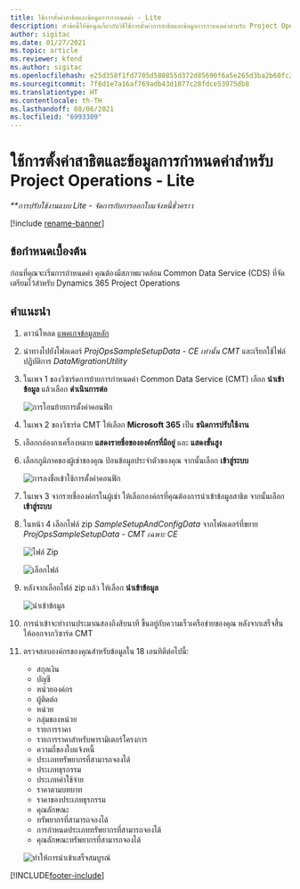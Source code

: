 ```yaml
---
title: ใช้การตั้งค่าสาธิตและข้อมูลการกำหนดค่า - Lite
description: หัวข้อนี้ให้ข้อมูลเกี่ยวกับวิธีใช้การตั้งค่าการสาธิตและข้อมูลการกำหนดค่าสำหรับ Project Operations
author: sigitac
ms.date: 01/27/2021
ms.topic: article
ms.reviewer: kfend
ms.author: sigitac
ms.openlocfilehash: e25d358f1fd7705d580855d372d85690f6a5e265d3ba2b60fc26742bf3edc86f
ms.sourcegitcommit: 7f8d1e7a16af769adb43d1877c28fdce53975db8
ms.translationtype: HT
ms.contentlocale: th-TH
ms.lasthandoff: 08/06/2021
ms.locfileid: "6993309"
---
```

# <a name="apply-demo-setup-and-configuration-data-for-project-operations---lite"></a>ใช้การตั้งค่าสาธิตและข้อมูลการกำหนดค่าสำหรับ Project Operations - Lite 

_**การปรับใช้งานแบบ Lite - จัดการกับการออกใบแจ้งหนี้ชั่วคราว_

[!include [rename-banner](~/includes/cc-data-platform-banner.md)]

## <a name="prerequisites"></a>ข้อกำหนดเบื้องต้น

ก่อนที่คุณจะเริ่มการกำหนดค่า คุณต้องมีสภาพแวดล้อม Common Data Service (CDS) ที่จัดเตรียมไว้สำหรับ Dynamics 365 Project Operations


## <a name="instructions"></a>คำแนะนำ

1. ดาวน์โหลด [แพคเกจข้อมูลหลัก](https://download.microsoft.com/download/3/4/1/341bf279-a64f-4baa-af31-ce624859b518/ProjOpsSampleSetupData-%20CE%20only.zip) 
2. นำทางไปยังโฟลเดอร์ *ProjOpsSampleSetupData - CE เท่านั้น CMT* และเรียกใช้ไฟล์ปฏิบัติการ *DataMigrationUtility*
3. ในเพจ 1 ของวิซาร์ดการย้ายการกำหนดค่า Common Data Service (CMT) เลือก **นำเข้าข้อมูล** แล้วเลือก **ดำเนินการต่อ**

    ![การโอนย้ายการตั้งค่าคอนฟิก](./media/1ConfigurationMigration.png)

4. ในเพจ 2 ของวิซาร์ด CMT ให้เลือก **Microsoft 365** เป็น **ชนิดการปรับใช้งาน**
5. เลือกกล่องกาเครื่องหมาย **แสดงรายชื่อขององค์กรที่มีอยู่** และ **แสดงขั้นสูง**
6. เลือกภูมิภาคของผู้เช่าของคุณ ป้อนข้อมูลประจำตัวของคุณ จากนั้นเลือก **เข้าสู่ระบบ**

   ![การลงชื่อเข้าใช้การตั้งค่าคอนฟิก](./media/2ConfigurationSignin.png)

7. ในเพจ 3 จากรายชื่อองค์กรในผู้เช่า ให้เลือกองค์กรที่คุณต้องการนำเข้าข้อมูลสาธิต จากนั้นเลือก **เข้าสู่ระบบ**
8. ในหน้า 4 เลือกไฟล์ zip *SampleSetupAndConfigData* จากโฟลเดอร์ที่ขยาย *ProjOpsSampleSetupData - CMT เฉพาะ CE*

   ![ไฟล์ Zip](./media/3ZipFile.png)

   ![เลือกไฟล์](./media/4SelectAFile.png)

9. หลังจากเลือกไฟล์ zip แล้ว ให้เลือก **นำเข้าข้อมูล**

   ![นำเข้าข้อมูล](./media/5ImportData.png)

10. การนำเข้าจะทำงานประมาณสองถึงสิบนาที ขึ้นอยู่กับความเร็วเครือข่ายของคุณ หลังจากเสร็จสิ้น ให้ออกจากวิซาร์ด CMT 
11. ตรวจสอบองค์กรของคุณสำหรับข้อมูลใน 18 เอนทิตีต่อไปนี้:

    -   สกุลเงิน
    -   บัญชี
    -   หน่วยองค์กร
    -   ผู้ติดต่อ
    -   หน่วย
    -   กลุ่มของหน่วย
    -   รายการราคา
    -   รายการราคาสำหรับพารามิเตอร์โครงการ 
    -   ความถี่ของใบแจ้งหนี้
    -   ประเภททรัพยากรที่สามารถจองได้
    -   ประเภทธุรกรรม
    -   ประเภทค่าใช้จ่าย
    -   ราคาตามบทบาท
    -   ราคาของประเภทธุรกรรม
    -   คุณลักษณะ
    -   ทรัพยากรที่สามารถจองได้
    -   การกำหนดประเภททรัพยากรที่สามารถจองได้
    -   คุณลักษณะทรัพยากรที่สามารถจองได้

    ![ทำให้การนำเข้าเสร็จสมบูรณ์](./media/6CompleteImport.png)


[!INCLUDE[footer-include](../includes/footer-banner.md)]
